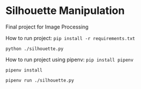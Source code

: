 # Silhouette Manipulation

Final project for Image Processing

How to run project:
`pip install -r requirements.txt`

`python ./silhouette.py`

How to run project using pipenv:
`pip install pipenv`

`pipenv install`

`pipenv run ./silhouette.py`
